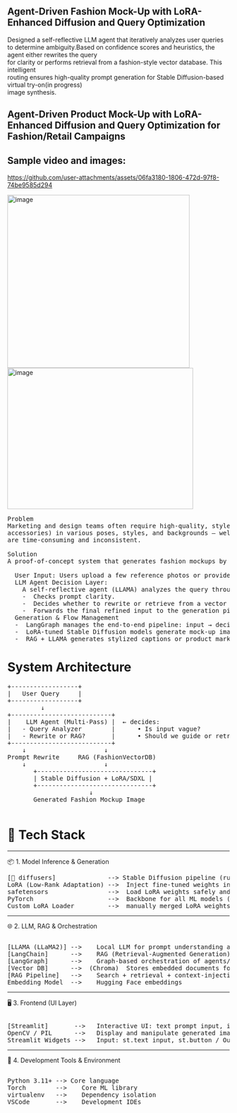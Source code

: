 ## Agent-Driven Fashion Mock-Up with LoRA-Enhanced Diffusion and Query Optimization
 
Designed a self-reflective LLM agent that iteratively analyzes user queries to determine 
ambiguity.Based on confidence scores and heuristics, the agent either rewrites the query     
for clarity or performs retrieval from a fashion-style vector database. This intelligent    
routing ensures high-quality prompt generation for Stable Diffusion-based virtual try-on(in progress)  
image synthesis.    
     
## Agent-Driven Product Mock-Up with LoRA-Enhanced Diffusion and Query Optimization for Fashion/Retail Campaigns   
## Sample video and images:  
https://github.com/user-attachments/assets/06fa3180-1806-472d-97f8-74be9585d294  

<img width="413" height="392" alt="image" src="https://github.com/user-attachments/assets/b4c07e75-9a02-48a7-963f-a395e6d84960" />
<img width="421" height="320" alt="image" src="https://github.com/user-attachments/assets/688cecd0-c1cc-425c-b856-bc75aa5ce8ed" />

<pre>
Problem  
Marketing and design teams often require high-quality, style-consistent mock-ups of fashion products (e.g., dresses, shirts,
accessories) in various poses, styles, and backgrounds — well before physical prototypes are available. Manual design iterations
are time-consuming and inconsistent.
  
Solution
A proof-of-concept system that generates fashion mockups by combining fast generative models with intelligent language processing:

  User Input: Users upload a few reference photos or provide a style/text prompt (e.g., “A red party dress in a studio background”).
  LLM Agent Decision Layer: 
    A self-reflective agent (LLAMA) analyzes the query through 3 stages:
    -  Checks prompt clarity.
    -  Decides whether to rewrite or retrieve from a vector database (RAG).
    -  Forwards the final refined input to the generation pipeline.
  Generation & Flow Management
  -  LangGraph manages the end-to-end pipeline: input → decision → image generation → text generation → output.
  -  LoRA-tuned Stable Diffusion models generate mock-up images aligned with the user’s style or pose.
  -  RAG + LLAMA generates stylized captions or product marketing copy.  
</pre>
# System Architecture  
<pre>
+------------------+
|   User Query     |
+------------------+
         ↓
+---------------------------+
|    LLM Agent (Multi-Pass) |  ← decides:
|   - Query Analyzer        |      • Is input vague?
|   - Rewrite or RAG?       |      • Should we guide or retrieve?
+---------------------------+
    ↓                     ↓
Prompt Rewrite     RAG (FashionVectorDB)
    ↓                     ↓
       +-------------------------------+
       | Stable Diffusion + LoRA/SDXL |
       +-------------------------------+
                      ↓
       Generated Fashion Mockup Image
  
</pre>

# 🔧 Tech Stack   
________________________________________  
📦 1. Model Inference & Generation
<pre>
[🤗 diffusers]	           --> Stable Diffusion pipeline (runwayml/stable-diffusion-v1-5)  
LoRA (Low-Rank Adaptation) -->	Inject fine-tuned weights into "to_q" and "to_v" attention modules  
safetensors                -->	Load LoRA weights safely and efficiently  
PyTorch                    -->	Backbone for all ML models (LLM and image generation)  
Custom LoRA Loader         -->	manually merged LoRA weights  
</pre>
________________________________________    
🌐 2. LLM, RAG & Orchestration  
<pre>   
[LLAMA (LLaMA2)] -->	Local LLM for prompt understanding and command generation  
[LangChain]      -->	RAG (Retrieval-Augmented Generation) framework connecting LLM to knowledge base  
[LangGraph]      -->	Graph-based orchestration of agents/tasks  
[Vector DB]      -->  (Chroma)	Stores embedded documents for RAG  
[RAG Pipeline]   -->	Search + retrieval + context-injection into LLAMA prompt  
Embedding Model  -->	Hugging Face embeddings  
</pre>
________________________________________  
🖥️ 3. Frontend (UI Layer)  
<pre>    
[Streamlit]       -->	Interactive UI: text prompt input, image generation  
OpenCV / PIL      -->	Display and manipulate generated images  
Streamlit Widgets -->	Input: st.text_input, st.button / Output: st.image, etc.  
</pre>
________________________________________  
🧰 4. Development Tools & Environment   
<pre>  
Python 3.11+ --> Core language  
Torch        -->	Core ML library  
virtualenv   -->	Dependency isolation  
VSCode       -->	Development IDEs  
</pre>

